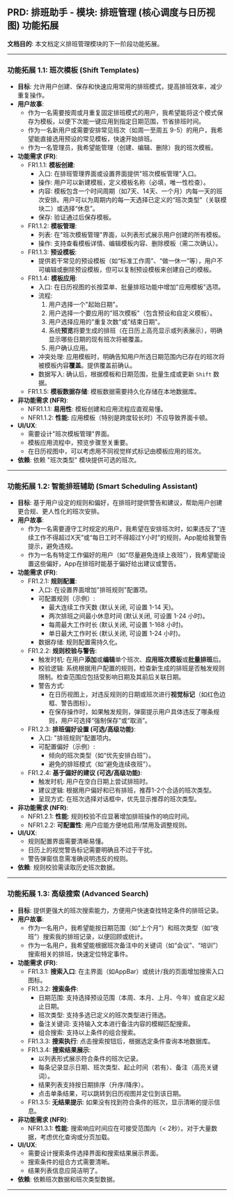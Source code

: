 ## PRD: 排班助手 - 模块: 排班管理 (核心调度与日历视图) 功能拓展

**文档目的**: 本文档定义排班管理模块的下一阶段功能拓展。

---

### 功能拓展 1.1: 班次模板 (Shift Templates)

*   **目标**: 允许用户创建、保存和快速应用常用的排班模式，提高排班效率，减少重复操作。
*   **用户故事**:
    *   作为一名需要按周或月重复固定排班模式的用户，我希望能将这个模式保存为模板，以便下次能一键应用到指定日期范围，节省排班时间。
    *   作为一名新用户或需要安排常见班次（如周一至周五 9-5）的用户，我希望能直接选用预设的常见模板，快速开始排班。
    *   作为一名管理员，我希望能管理（创建、编辑、删除）我的班次模板。
*   **功能需求 (FR)**:
    *   FR1.1.1: **模板创建**:
        *   入口: 在排班管理界面或设置界面提供"班次模板管理"入口。
        *   操作: 用户可以新建模板，定义模板名称（必填，唯一性检查）。
        *   内容: 模板包含一个时间周期（如7天、14天、一个月）内每一天的班次安排。用户可以为周期内的每一天选择已定义的“班次类型”（关联模块二）或选择“休息”。
        *   保存: 验证通过后保存模板。
    *   FR1.1.2: **模板管理**:
        *   列表: 在"班次模板管理"界面，以列表形式展示用户创建的所有模板。
        *   操作: 支持查看模板详情、编辑模板内容、删除模板（需二次确认）。
    *   FR1.1.3: **预设模板**:
        *   提供若干常见的预设模板（如“标准工作周”、“做一休一”等），用户不可编辑或删除预设模板，但可以复制预设模板来创建自己的模板。
    *   FR1.1.4: **模板应用**:
        *   入口: 在日历视图的长按菜单、批量排班功能中增加"应用模板"选项。
        *   流程:
            1.  用户选择一个"起始日期"。
            2.  用户选择一个要应用的"班次模板"（包含预设和自定义模板）。
            3.  用户选择应用的"重复次数"或"结束日期"。
            4.  系统**预览**将要生成的排班（在日历上高亮显示或列表展示），明确显示哪些日期的现有班次将被覆盖。
            5.  用户确认应用。
        *   冲突处理: 应用模板时，明确告知用户所选日期范围内已存在的班次将被模板内容**覆盖**。提供覆盖前确认。
        *   数据写入: 确认后，根据模板和日期范围，批量生成或更新 `Shift` 数据。
    *   FR1.1.5: **模板数据存储**: 模板数据需要持久化存储在本地数据库。
*   **非功能需求 (NFR)**:
    *   NFR1.1.1: **易用性**: 模板创建和应用流程应直观易懂。
    *   NFR1.1.2: **性能**: 应用模板（特别是跨度较长时）不应导致界面卡顿。
*   **UI/UX**:
    *   需要设计"班次模板管理"界面。
    *   模板应用流程中，预览步骤至关重要。
    *   在日历视图中，可以考虑用不同视觉样式标记由模板应用的班次。
*   **依赖**: 依赖 "班次类型" 模块提供可选的班次。

---

### 功能拓展 1.2: 智能排班辅助 (Smart Scheduling Assistant)

*   **目标**: 基于用户设定的规则和偏好，在排班时提供警告和建议，帮助用户创建更合规、更人性化的班次安排。
*   **用户故事**:
    *   作为一名需要遵守工时规定的用户，我希望在安排班次时，如果违反了“连续工作不得超过X天”或“每日工时不得超过Y小时”的规则，App能给我警告提示，避免违规。
    *   作为一名有特定工作偏好的用户（如“尽量避免连续上夜班”），我希望能设置这些偏好，App在排班时能基于偏好给出建议或警告。
*   **功能需求 (FR)**:
    *   FR1.2.1: **规则配置**:
        *   入口: 在设置界面增加"排班规则"配置项。
        *   可配置规则（示例）:
            *   最大连续工作天数 (默认关闭, 可设置 1-14 天)。
            *   两次排班之间最小休息时间 (默认关闭, 可设置 1-24 小时)。
            *   每周最大工作时长 (默认关闭, 可设置 1-168 小时)。
            *   单日最大工作时长 (默认关闭, 可设置 1-24 小时)。
        *   数据存储: 规则配置需持久化。
    *   FR1.2.2: **规则校验与警告**:
        *   触发时机: 在用户**添加**或**编辑**单个班次、**应用班次模板**或**批量排班**后。
        *   校验逻辑: 系统根据用户配置的规则，检查新生成的排班是否触发规则限制。检查范围应包括受影响日期及其前后关联日期。
        *   警告方式:
            *   在日历视图上，对违反规则的日期或班次进行**视觉标记**（如红色边框、警告图标）。
            *   在保存操作时，如果触发规则，弹窗提示用户具体违反了哪条规则，用户可选择“强制保存”或“取消”。
    *   FR1.2.3: **排班偏好设置 (可选/高级功能)**:
        *   入口: "排班规则"配置项内。
        *   可配置偏好（示例）:
            *   倾向的班次类型（如“优先安排白班”）。
            *   避免的排班模式（如“避免连续夜班”）。
    *   FR1.2.4: **基于偏好的建议 (可选/高级功能)**:
        *   触发时机: 用户在空白日期上尝试排班时。
        *   建议逻辑: 根据用户偏好和已有排班，推荐1-2个合适的班次类型。
        *   呈现方式: 在班次选择对话框中，优先显示推荐的班次类型。
*   **非功能需求 (NFR)**:
    *   NFR1.2.1: **性能**: 规则校验不应显著增加排班操作的响应时间。
    *   NFR1.2.2: **可配置性**: 用户应能方便地启用/禁用及调整规则。
*   **UI/UX**:
    *   规则配置界面需要清晰易懂。
    *   日历上的视觉警告标记需要明确且不过于干扰。
    *   警告弹窗信息需准确说明违反的规则。
*   **依赖**: 规则校验需读取历史班次数据。

---

### 功能拓展 1.3: 高级搜索 (Advanced Search)

*   **目标**: 提供更强大的班次搜索能力，方便用户快速查找特定条件的排班记录。
*   **用户故事**:
    *   作为一名用户，我希望能按日期范围（如“上个月”）和班次类型（如“夜班”）搜索我的排班记录，以便回顾或统计。
    *   作为一名用户，我希望能根据班次备注中的关键词（如“会议”、“培训”）搜索相关的排班，快速定位特定事件。
*   **功能需求 (FR)**:
    *   FR1.3.1: **搜索入口**: 在主界面（如AppBar）或统计/我的页面增加搜索入口图标。
    *   FR1.3.2: **搜索条件**:
        *   日期范围: 支持选择预设范围（本周、本月、上月、今年）或自定义起止日期。
        *   班次类型: 支持多选已定义的班次类型进行筛选。
        *   备注关键词: 支持输入文本进行备注内容的模糊匹配搜索。
        *   组合搜索: 支持以上条件的组合搜索。
    *   FR1.3.3: **搜索执行**: 点击搜索按钮后，根据选定条件查询本地数据库。
    *   FR1.3.4: **搜索结果展示**:
        *   以列表形式展示符合条件的班次记录。
        *   每条记录显示日期、班次类型、起止时间（若有）、备注（高亮关键词）。
        *   结果列表支持按日期排序（升序/降序）。
        *   点击单条结果，可以跳转到日历视图并定位到该日期。
    *   FR1.3.5: **无结果提示**: 如果没有找到符合条件的班次，显示清晰的提示信息。
*   **非功能需求 (NFR)**:
    *   NFR1.3.1: **性能**: 搜索响应时间应在可接受范围内（< 2秒）。对于大量数据，考虑优化查询或分页加载。
*   **UI/UX**:
    *   需要设计搜索条件选择界面和搜索结果展示界面。
    *   搜索条件的组合方式需要清晰。
    *   结果列表信息应简洁明了。
*   **依赖**: 依赖班次数据和班次类型数据。

---
